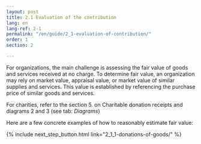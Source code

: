 ```yaml
---
layout: post
title: 2.1 Evaluation of the contribution
lang: en
lang-ref: 2-1
permalink: "/en/guide/2_1-evaluation-of-contribution/"
order: 1
section: 2

---
```

For organizations, the main challenge is assessing the fair value of goods and services received at no charge. To determine fair value, an organization may rely on market value, appraisal value, or market value of similar supplies and services. This value is established by referencing the purchase price of similar goods and services.

For charities, refer to the section 5. on Charitable donation receipts and diagrams 2 and 3 (see tab: _Diagrams_)

Here are a few concrete examples of how to reasonably estimate fair value:

{% include next_step_button.html link="2_1_1-donations-of-goods/" %}
